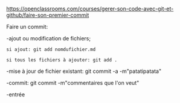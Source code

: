 https://openclassrooms.com/courses/gerer-son-code-avec-git-et-github/faire-son-premier-commit

Faire un commit:


-ajout ou modification de fichiers;

	si ajout: git add nomdufichier.md

	si tous les fichiers à ajouter: git add .


-mise à jour de fichier existant: git commit -a -m"patatipatata"


-commit: git commit -m"commentaires que l'on veut"


-entrée